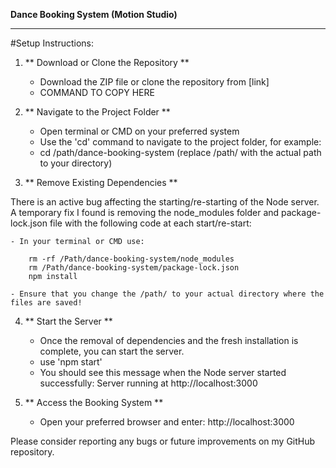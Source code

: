 **Dance Booking System (Motion Studio)**

-----------------------------------------------------

#Setup Instructions:

1. ** Download or Clone the Repository **
	- Download the ZIP file or clone the repository from [link]
	- COMMAND TO COPY HERE

2. ** Navigate to the Project Folder **
	- Open terminal or CMD on your preferred system
	- Use the 'cd' command to navigate to the project folder, for example:
	- cd /path/dance-booking-system	 (replace /path/ with the actual path to your directory)

3. ** Remove Existing Dependencies **

There is an active bug affecting the starting/re-starting of the Node server. A temporary fix I found is removing the node_modules folder and package-lock.json file with the following code at each start/re-start:
	
	- In your terminal or CMD use:

		rm -rf /Path/dance-booking-system/node_modules
		rm /Path/dance-booking-system/package-lock.json
		npm install

	- Ensure that you change the /path/ to your actual directory where the files are saved!

4. ** Start the Server **
	- Once the removal of dependencies and the fresh installation is complete, you can start the server.
	- use 'npm start'
	- You should see this message when the Node server started successfully: Server running at http://localhost:3000

5. ** Access the Booking System **
	- Open your preferred browser and enter: http://localhost:3000


Please consider reporting any bugs or future improvements on my GitHub repository.



